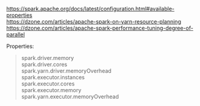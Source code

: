 https://spark.apache.org/docs/latest/configuration.html#available-properties  
https://dzone.com/articles/apache-spark-on-yarn-resource-planning  
https://dzone.com/articles/apache-spark-performance-tuning-degree-of-parallel  

Properties:  
> spark.driver.memory  
> spark.driver.cores  
> spark.yarn.driver.memoryOverhead  
> spark.executor.instances  
> spark.executor.cores  
> spark.executor.memory  
> spark.yarn.executor.memoryOverhead  
